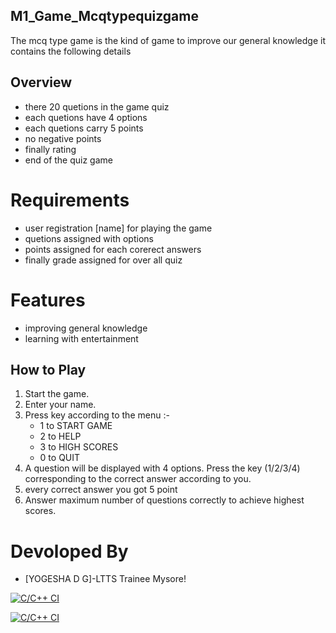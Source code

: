 ## M1_Game_Mcqtypequizgame
The mcq type game is the kind of game to improve our general knowledge
it contains the following details

## Overview
- there 20 quetions in the game quiz
- each quetions have 4 options
- each quetions carry 5 points
- no negative points
- finally rating
- end of the quiz game

# Requirements
- user registration [name] for playing the game
- quetions assigned with options
- points assigned for each corerect answers
- finally grade assigned for over all quiz

# Features
- improving general knowledge
- learning with entertainment

## How to Play
1. Start the game.
2. Enter your name.
3. Press key according to the menu :-
    - 1 to START GAME
    - 2 to HELP
    - 3 to HIGH SCORES
    - 0 to QUIT
4. A question will be displayed with 4 options. Press the key (1/2/3/4) corresponding to the correct answer according to you.
5. every correct answer you got 5 point
6. Answer maximum number of questions correctly to achieve highest scores.


# Devoloped By
- [YOGESHA D G]-LTTS Trainee Mysore!

[![C/C++ CI](https://github.com/yogeshadgLTTS/M1_Game_McqTypeQuizgame/actions/workflows/c-cpp.yml/badge.svg)](https://github.com/yogeshadgLTTS/M1_Game_McqTypeQuizgame/actions/workflows/c-cpp.yml)

[![C/C++ CI](https://github.com/yogeshadgLTTS/M1_Game_McqTypeQuizgame/actions/workflows/windows.yml/badge.svg)](https://github.com/yogeshadgLTTS/M1_Game_McqTypeQuizgame/actions/workflows/windows.yml)
